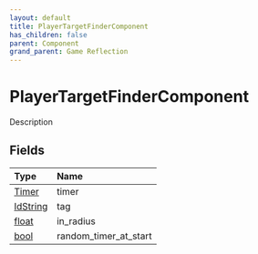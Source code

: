 ```yaml
---
layout: default
title: PlayerTargetFinderComponent
has_children: false
parent: Component
grand_parent: Game Reflection
---
```

# PlayerTargetFinderComponent
Description 

## Fields

| Type | Name |
|:----------|:--------------|
| [Timer](/riftbreaker-wiki/docs/game-reflection/classes/timer/) | timer |
| [IdString](/riftbreaker-wiki/docs/game-reflection/components/id_string/) | tag |
| [float](/riftbreaker-wiki/docs/game-reflection/components/float/) | in_radius |
| [bool](/riftbreaker-wiki/docs/game-reflection/components/bool/) | random_timer_at_start |

